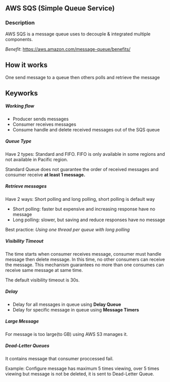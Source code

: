 ## AWS SQS (Simple Queue Service)

### Description

AWS SQS is a message queue uses to decouple & integrated multiple components.

*Benefit*: https://aws.amazon.com/message-queue/benefits/

## How it works

One send message to a queue then others polls and retrieve the message

## Keyworks

##### Working flow

- Producer sends messages
- Consumer receives messages
- Consume handle and delete received messages out of the SQS queue

##### Queue Type

Have 2 types: Standard and FIFO. FIFO is only available in some regions and not available in Pacific region.

Standard Queue does not guarantee the order of received messages and consumer receive **at least 1 message.**

##### Retrieve messages

Have 2 ways: Short polling and long polling, short polling is default way

- Short polling: faster but expensive and increasing response have no message
- Long polling: slower,  but saving and reduce responses have no message 

Best practice: *Using one thread per queue with long polling*

##### Visibility Timeout

The time starts when consumer receives message, consumer must handle message then delete message. In this time, no other consumers can receive the message. This  mechanism guarantees no more than one consumes can receive same message at same time.

The default visibility timeout is 30s.

##### Delay

- Delay for all messages in queue using **Delay Queue**
- Delay for specific message in queue using **Message Timers**

##### Large Message

For message is too large(to GB) using AWS S3 manages it.

##### Dead-Letter Queues 

It contains message that consumer proccessed fail.

Example: Configure message has maximum 5 times viewing, over 5 times viewing but message is not be deleted, it is sent to Dead-Letter Queue.